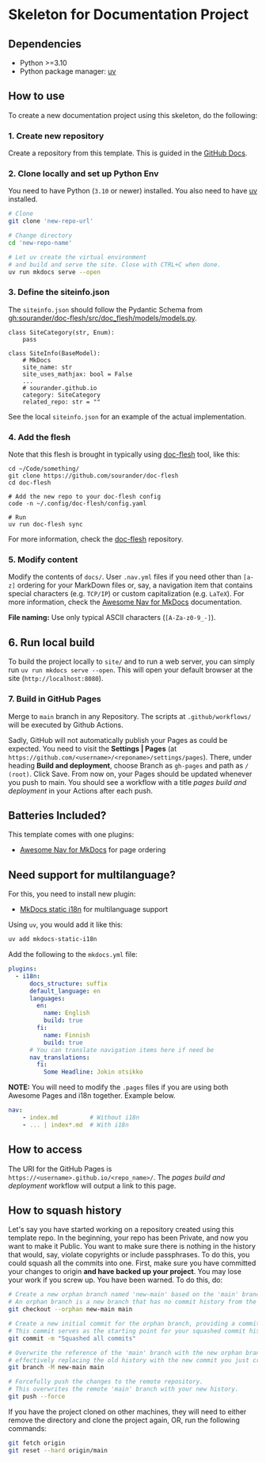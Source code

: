 # Skeleton for Documentation Project

## Dependencies
* Python >=3.10
* Python package manager: [uv](https://docs.astral.sh/uv/)

## How to use

To create a new documentation project using this skeleton, do the following:


### 1. Create new repository

Create a repository from this template. This is guided in the [GitHub Docs](https://docs.github.com/en/repositories/creating-and-managing-repositories/creating-a-repository-from-a-template).


### 2. Clone locally and set up Python Env

You need to have Python (`3.10` or newer) installed. You also need to have [uv](https://docs.astral.sh/uv/) installed.
```bash
# Clone
git clone 'new-repo-url'

# Change directory
cd 'new-repo-name'

# Let uv create the virtual environment
# and build and serve the site. Close with CTRL+C when done.
uv run mkdocs serve --open
```


### 3. Define the siteinfo.json

The `siteinfo.json` should follow the Pydantic Schema from [gh:sourander/doc-flesh/src/doc_flesh/models/models.py](https://github.com/sourander/doc-flesh/blob/main/src/doc_flesh/models/models.py).

```
class SiteCategory(str, Enum):
    pass

class SiteInfo(BaseModel):
    # MkDocs
    site_name: str
    site_uses_mathjax: bool = False
    ...
    # sourander.github.io
    category: SiteCategory
    related_repo: str = ""
```

See the local `siteinfo.json` for an example of the actual implementation.


### 4. Add the flesh

Note that this flesh is brought in typically using [doc-flesh](https://github.com/sourander/doc-flesh) tool, like this:

```
cd ~/Code/something/
git clone https://github.com/sourander/doc-flesh
cd doc-flesh

# Add the new repo to your doc-flesh config
code -n ~/.config/doc-flesh/config.yaml

# Run
uv run doc-flesh sync
```

For more information, check the [doc-flesh](https://github.com/sourander/doc-flesh) repository.


### 5. Modify content

Modify the contents of `docs/`. User `.nav.yml` files if you need other than `[a-z]` ordering for your MarkDown files or, say, a navigation item that contains special characters (e.g. `TCP/IP`) or custom capitalization (e.g. `LaTeX`). For more information, check the [Awesome Nav for MkDocs](https://lukasgeiter.github.io/mkdocs-awesome-nav/) documentation.

**File naming:** Use only typical ASCII characters (`[A-Za-z0-9_-]`).


## 6. Run local build

To build the project locally to `site/` and to run a web server, you can simply run `uv run mkdocs serve --open`. This will open your default browser at the site (`http://localhost:8080`).


### 7. Build in GitHub Pages

Merge to `main` branch in any Repository. The scripts at `.github/workflows/` will be executed by Github Actions.

Sadly, GitHub will not automatically publish your Pages as could be expected. You need to visit the **Settings | 
Pages** (at `https://github.com/<username>/<reponame>/settings/pages`). There, under heading **Build and 
deployment**, choose Branch as `gh-pages` and path as `/ (root)`. Click Save. From now on, your Pages should be 
updated whenever you push to main. You should see a workflow with a title *pages build and deployment* in your 
Actions after each push.


## Batteries Included?

This template comes with one plugins:
* [Awesome Nav for MkDocs](https://lukasgeiter.github.io/mkdocs-awesome-nav/) for page ordering


## Need support for multilanguage?

For this, you need to install new plugin:

* [MkDocs static i18n](https://github.com/ultrabug/mkdocs-static-i18n) for multilanguage support

Using `uv`, you would add it like this:

```sh
uv add mkdocs-static-i18n
```

Add the following to the `mkdocs.yml` file:

```yaml
plugins:
  - i18n:
      docs_structure: suffix
      default_language: en
      languages:
        en:
          name: English
          build: true
        fi:
          name: Finnish
          build: true
      # You can translate navigation items here if need be
      nav_translations:
        fi:
          Some Headline: Jokin otsikko
```

**NOTE:** You will need to modify the `.pages` files if you are using both Awesome Pages and i18n together. Example below.

```yaml
nav:
    - index.md         # Without i18n
    - ... | index*.md  # With i18n
```

## How to access

The URI for the GitHub Pages is `https://<username>.github.io/<repo_name>/`. The *pages build and deployment* 
workflow will output a link to this page.

## How to squash history

Let's say you have started working on a repository created using this template repo. In the beginning, your repo has been Private, and now you want to make it Public. You want to make sure there is nothing in the history that would, say, violate copyrights or include passphrases. To do this, you could squash all the commits into one. First, make sure you have committed your changes to origin **and have backed up your project**. You may lose your work if you screw up. You have been warned. To do this, do:

```sh
# Create a new orphan branch named 'new-main' based on the 'main' branch.
# An orphan branch is a new branch that has no commit history from the source branch.
git checkout --orphan new-main main

# Create a new initial commit for the orphan branch, providing a commit message.
# This commit serves as the starting point for your squashed commit history.
git commit -m "Squashed all commits"

# Overwrite the reference of the 'main' branch with the new orphan branch,
# effectively replacing the old history with the new commit you just created.
git branch -M new-main main

# Forcefully push the changes to the remote repository.
# This overwrites the remote 'main' branch with your new history.
git push --force
```

If you have the project cloned on other machines, they will need to either remove the directory and clone the project again, OR, run the following commands:

```sh
git fetch origin
git reset --hard origin/main
```
